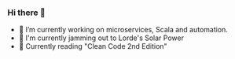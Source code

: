 ### Hi there 👋

- 🔭 I’m currently working on microservices, Scala and automation.
- 🎵 I'm currently jamming out to Lorde's Solar Power
- 📘 Currently reading "Clean Code 2nd Edition"
